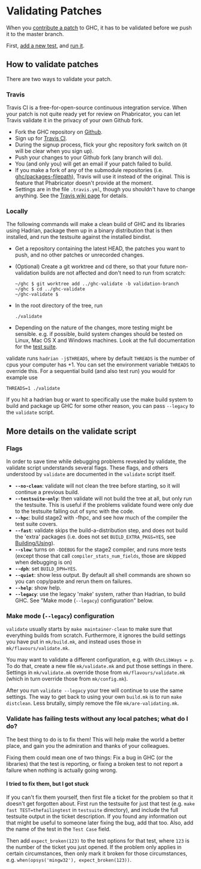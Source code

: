 # Validating Patches


When you [contribute a patch](/Contributing-a-Patch) to GHC, it has to be validated before we push it to the master branch.


First, [add a new test](building/running-tests/adding), and [run it](building/running-tests/running).

## How to validate patches


There are two ways to validate your patch.

### Travis


Travis CI is a free-for-open-source continuous integration service. When your patch is not quite ready yet for review on Phabricator, you can let Travis validate it in the privacy of your own Github fork.

- Fork the GHC repository on [Github](https://github.com/ghc/ghc).
- Sign up for [Travis CI](https://travis-ci.org/).
- During the signup process, flick your ghc repository fork switch on (it will be clear when you sign up).
- Push your changes to your Github fork (any branch will do).
- You (and only you) will get an email if your patch failed to build.
- If you make a fork of any of the submodule repositories (i.e. [ghc/packages-filepath](https://github.com/ghc/packages-filepath)), Travis will use it instead of the original. This is feature that Phabricator doesn't provide at the moment.
- Settings are in the file `.travis.yml`, though you shouldn't have to change anything. See the [Travis wiki page](travis) for details.

### Locally

The following commands will make a clean build of GHC and its libraries using Hadrian, package them up in a binary distribution that is then installed, and run the testsuite against the installed bindist.

- Get a repository containing the latest HEAD, the patches you want to push, and no other patches or unrecorded changes.

- (Optional) Create a git worktree and cd there, so that your future non-validation builds are not affected and don't need to run from scratch:
   
   ```
   ~/ghc $ git worktree add ../ghc-validate -b validation-branch
   ~/ghc $ cd ../ghc-validate
   ~/ghc-validate $
   ```

- In the root directory of the tree, run

  ```wiki
  ./validate
  ```

- Depending on the nature of the changes, more testing might be sensible. e.g. if possible, build system changes should be tested on Linux, Mac OS X and Windows machines.  Look at the full documentation for the [test suite](building/running-tests).


validate runs `hadrian -j$THREADS`, where by default `THREADS` is the number of
cpus your computer has +1. You can set the environment variable `THREADS` to
override this. For a sequential build (and also test run) you would for example use

```wiki
THREADS=1 ./validate
```

If you hit a hadrian bug or want to specifically use the make build system to build and package up GHC for some other reason, you can pass `--legacy` to the `validate` script.

## More details on the validate script

### Flags


In order to save time while debugging problems revealed by validate, the validate script understands several flags. These flags, and others understood by `validate` are documented in the `validate` script itself.

- **`--no-clean`**:  validate will not clean the tree before starting, so it will continue a previous build.
- **`--testsuite-only`**: then validate will not build the tree at all, but only run the testsuite. This is useful if the problems validate found were only due to the testsuite falling out of sync with the code.
- **`--hpc`**: build stage2 with -fhpc, and see how much of the compiler the test suite covers.
- **`--fast`**:  validate skips the build-a-distribution step, and does not build the 'extra' packages (i.e. does not set `BUILD_EXTRA_PKGS=YES`, see [Building/Using](building/using#build-configuration)). 
- **`--slow`**: turns on `-DDEBUG` for the stage2 compiler, and runs more tests (except those that call `compiler_stats_num_fields`, those are skipped when debugging is on)
- **`--dph`**: set `BUILD_DPH=YES`.
- **`--quiet`**: show less output. By default all shell commands are shown so you can copy/paste and rerun them on failures.
- **`--help`**: show help.
- **`--legacy`**: use the legacy 'make' system, rather than Hadrian, to build GHC.  See "Make mode (`--legacy`) configuration" below. 


### Make mode (`--legacy`) configuration

`validate` usually starts by `make maintainer-clean` to make sure that everything builds from scratch.  Furthermore, it ignores the build settings you have put in `mk/build.mk`, and instead uses those in `mk/flavours/validate.mk`.

You may want to validate a different configuration, e.g. with `GhcLibWays = p`. To do that, create a new file `mk/validate.mk` and put those settings in there. Settings in `mk/validate.mk` override those from `mk/flavours/validate.mk` (which in turn override those from `mk/config.mk`).

After you run `validate --legacy` your tree will continue to use the same settings. The way to get back to using your own `build.mk` is to run `make distclean`.  Less brutally, simply remove the file `mk/are-validating.mk`.
### Validate has failing tests without any local patches; what do I do?


The best thing to do is to fix them! This will help make the world a better place, and gain you the admiration and thanks of your colleagues.


Fixing them could mean one of two things: Fix a bug in GHC (or the libraries) that the test is reporting, or fixing a broken test to not report a failure when nothing is actually going wrong.

#### I tried to fix them, but I got stuck


If you can't fix them yourself, then first file a ticket for the problem so that it doesn't get forgotten about. First run the testsuite for just that test (e.g. `make fast TEST=thefailingtest` in `testsuite` directory), and include the full testsuite output in the ticket description. If you found any information out that might be useful to someone later fixing the bug, add that too. Also, add the name of the test in the `Test Case` field.


Then add `expect_broken(123)` to the test options for that test, where `123` is the number of the ticket you just opened. If the problem only applies in certain circumstances, then only mark it broken for those circumstances, e.g. `when(opsys('mingw32'), expect_broken(123))`.

